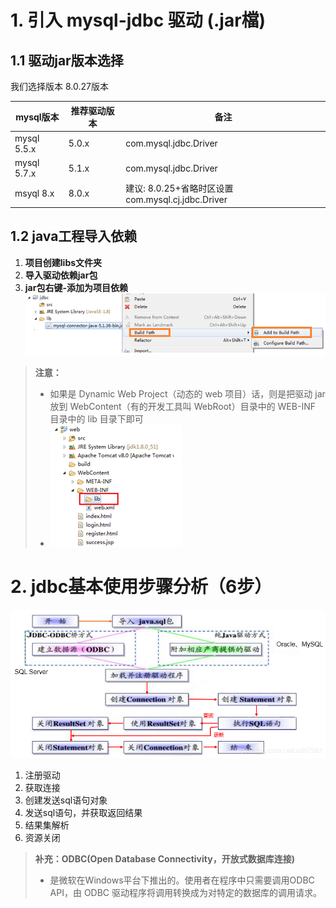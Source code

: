 # 1. 引入 mysql-jdbc 驱动 (.jar檔)
## 1.1 驱动jar版本选择
我们选择版本 8.0.27版本

| mysql版本   | 推荐驱动版本 | 备注                                              |
| ----------- | ------------ | ------------------------------------------------- |
| mysql 5.5.x | 5.0.x        | com.mysql.jdbc.Driver                             |
| mysql 5.7.x | 5.1.x        | com.mysql.jdbc.Driver                             |
| msyql 8.x   | 8.0.x        | 建议: 8.0.25+省略时区设置com.mysql.cj.jdbc.Driver |

## 1.2 java工程导入依赖
1. **项目创建libs文件夹**
2. **导入驱动依赖jar包**
3. **jar包右键-添加为项目依赖**
   ![1685255432775](images/2bce9dcdeb96a643210a81f0c214fc0e.png)

> **注意：**
> - 如果是 Dynamic Web Project（动态的 web 项目）话，则是把驱动 jar 放到 WebContent（有的开发工具叫 WebRoot）目录中的 WEB-INF 目录中的 lib 目录下即可
> - ![](./images/e9224de9a10f69b75046634626106b22.png "")

# 2. jdbc基本使用步骤分析（6步）

![](./images/73261ab4485ee84e9be18ecee6f52cf1.png "")

1. 注册驱动
2. 获取连接
3. 创建发送sql语句对象
4. 发送sql语句，并获取返回结果
5. 结果集解析
6. 资源关闭

> **补充：ODBC(Open Database Connectivity，开放式数据库连接)**
> - 是微软在Windows平台下推出的。使用者在程序中只需要调用ODBC API，由 ODBC 驱动程序将调用转换成为对特定的数据库的调用请求。